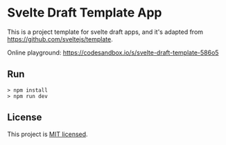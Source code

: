 # Svelte Draft Template App

This is a project template for svelte draft apps, and it's adapted from https://github.com/sveltejs/template.

Online playground: https://codesandbox.io/s/svelte-draft-template-586o5

## Run

```shell
> npm install
> npm run dev
```

## License

This project is [MIT licensed](https://github.com/mistlog/svelte-draft-template/blob/master/LICENSE).
